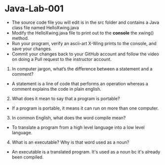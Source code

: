 # Java-Lab-001

* The source code file you will edit is in the src folder and contains a Java class file named HelloXwing.java
* Modify the HelloXwing.java file to print out to the **console** the xwing() method.
* Run your program, verify an ascii-art X-Wing prints to the console, and save your changes.
* Commit your changes back to your GitHub account and follow the video on doing a Pull request to the instructor account.

1. In computer jargon, what’s the difference between a statement and a comment?
- A statement is a line of code that performs an operation whereas a comment explains the code in plain english.  
2. What does it mean to say that a program is portable?
- If a program is portable, it means it can run on more than one computer.
3. In common English, what does the word compile mean?
- To translate a program from a high level language into a low level language. 
4. What is an executable? Why is that word used as a noun?
- An executable is a translated program. It's used as a noun bc it's already been compiled.
